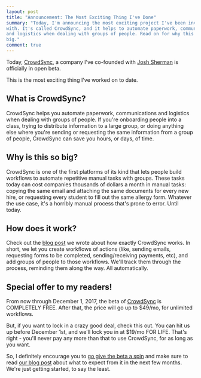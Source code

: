 ```yaml
---
layout: post
title: "Announcement: The Most Exciting Thing I've Done"
summary: "Today, I'm announcing the most exciting project I've been involved
with. It's called CrowdSync, and it helps to automate paperwork, communication
and logistics when dealing with groups of people. Read on for why this is so
big."
comment: true
---
```


Today, [CrowdSync][cs], a company I've co-founded with [Josh Sherman][joshtronic] is
officially in open beta. 

This is the most exciting thing I've worked on to date.

## What is CrowdSync?

CrowdSync helps you automate paperwork, communications and logistics when
dealing with groups of people. If you're onboarding people into a class, trying
to distribute information to a large group, or doing anything else where you're
sending or requesting the same information from a group of people, CrowdSync can
save you hours, or days, of time. 

## Why is this so big?

CrowdSync is one of the first platforms of its kind that lets people build
workflows to automate repetitive manual tasks with groups. These tasks today can
cost companies thousands of dollars a month in manual tasks: copying the same
email and attaching the same documents for every new hire, or requesting every
student to fill out the same allergy form. Whatever the use case, it's a
horribly manual process that's prone to error. Until today. 

## How does it work?

Check out the [blog post][cslaunchpost] we wrote about how exactly CrowdSync works. In
short, we let you create workflows of actions (like, sending emails, requesting
forms to be completed, sending/receiving payments, etc), and add groups of
people to those workflows. We'll track them through the process, reminding them
along the way. All automatically. 

## Special offer to my readers!

From now through December 1, 2017, the beta of [CrowdSync][cs] is COMPLETELY FREE.
After that, the price will go up to $49/mo, for unlimited workflows.

But, if you want to lock in a crazy good deal, check this out. You can hit us up
before December 1st, and we'll lock you in at $19/mo FOR LIFE. That's right -
you'll never pay any more than that to use CrowdSync, for as long as you want. 

So, I definitely encourage you to [go give the beta a spin][cssignup] and make
sure to read [our blog post][cslaunchpost] about what to expect from it in the
next few months. We're just getting started, to say the least. 

[cs]: https://www.crowdsync.io
[joshtronic]: https://joshtronic.com
[cslaunchpost]: https://www.crowdsync.io/blog/2017/11/08/announcing-our-open-beta/
[cssignup]: https://app.crowdsync.io/signup
